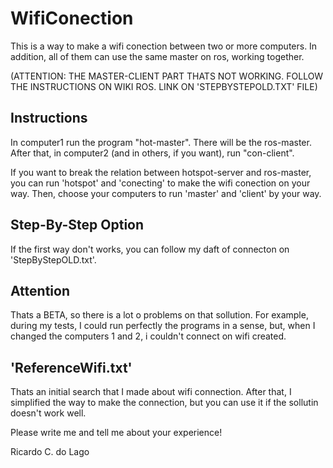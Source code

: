 # WifiConection
This is a way to make a wifi conection between two or more computers. In addition, all of them can use the same master on ros, working together.

(ATTENTION: THE MASTER-CLIENT PART THATS NOT WORKING. FOLLOW THE INSTRUCTIONS ON WIKI ROS. LINK ON 'STEPBYSTEPOLD.TXT' FILE)

## Instructions
  In computer1 run the program "hot-master". There will be the ros-master.
  After that, in computer2 (and in others, if you want), run "con-client".

  If you want to break the relation between hotspot-server and ros-master, you can run 'hotspot' and 'conecting' to make the wifi conection on your way.
  Then, choose your computers to run 'master' and 'client' by your way.

## Step-By-Step Option
  If the first way don't works, you can follow my daft of connecton on 'StepByStepOLD.txt'.

## Attention
 Thats a BETA, so there is a lot o problems on that sollution. For example, during my tests, I could run perfectly the programs in a sense, but, when I changed the computers 1 and 2, i couldn't connect on wifi created.
 
## 'ReferenceWifi.txt'
 Thats an initial search that I made about wifi connection. After that, I simplified the way to make the connection, but you can use it if the sollutin doesn't work well.
 
Please write me and tell me about your experience!
 
Ricardo C. do Lago
